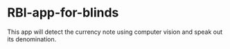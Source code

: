 # RBI-app-for-blinds
This app will detect the currency note using computer vision and speak out its denomination.
